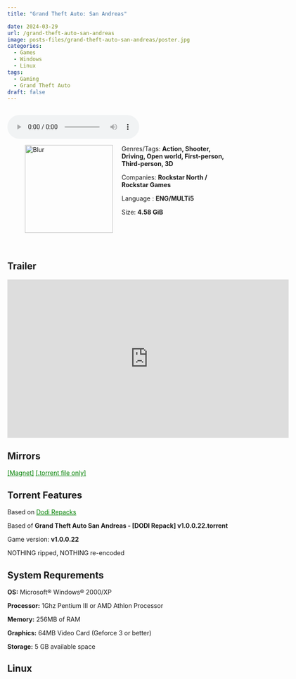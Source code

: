 ```yaml
---
title: "Grand Theft Auto: San Andreas"

date: 2024-03-29
url: /grand-theft-auto-san-andreas
image: posts-files/grand-theft-auto-san-andreas/poster.jpg
categories:
  - Games
  - Windows
  - Linux
tags:
  - Gaming
  - Grand Theft Auto
draft: false
---
```

##
<style>
  body.dark-mode,
  body.dark-mode main * {
    background: url('/posts-files/grand-theft-auto-san-andreas/background.webp') center center fixed no-repeat;
    background-size: 100% 100%;
    background-size: cover;
    color: #f5f5f5;
  }
</style>
<script>
    document.addEventListener('DOMContentLoaded', function () {
        var body = document.body;
        var switcher = document.querySelector('.js-toggle');
                body.classList.add('dark-mode');
                // Save user preference in storage
                localStorage.setItem('darkMode', 'true');
            
        });
</script>

<audio controls autoplay>
  <source src="/posts-files/grand-theft-auto-san-andreas/music.mp3" type="audio/mp3">
  Your browser does not support the audio tag.
</audio>


<figure style="float: left; margin-right: 20px;">
  <img src="/posts-files/grand-theft-auto-san-andreas/poster.jpg" alt="Blur" style="width: 200px;">
</figure>

Genres/Tags: **Action, Shooter, Driving, Open world, First-person, Third-person, 3D**

Companies: **Rockstar North / Rockstar Games**

Language : **ENG/MULTi5**

Size: **4.58 GiB**
# ⠀

## Trailer
<iframe width="640" height="360" src="https://www.youtube.com/embed/C5gHwgtJpf8" title="GTA 6 Trailer but it&#39;s GTA San Andreas" frameborder="0" allow="accelerometer; autoplay; clipboard-write; encrypted-media; gyroscope; picture-in-picture; web-share" referrerpolicy="strict-origin-when-cross-origin" allowfullscreen></iframe>

## Mirrors
<a href="magnet:?xt=urn:btih:K4EAVYPRA3DRR6L7IXWED6HC7LS2TECP&dn=Grand%20Theft%20Auto%20San%20Andreas" style="color: green;">[Magnet]</a>
<a href="https://www.dropbox.com/scl/fi/vr5mlhu3cxlso8m9duvm9/Grand-Theft-Auto-San-Andreas.torrent?rlkey=r8hrfwcpm4k37y8ri2t8sd4pw&st=8qo1kxn5&dl=1" style="color: green;">[.torrent file only]</a>

## Torrent Features
Based on <a href="https://dodi-repacks.site/1001-grand-theft-auto-san-andreas-v1-0-0-22-multi5-dodi-repack" style="color: green;">Dodi Repacks</a>

Based of **Grand Theft Auto San Andreas - [DODI Repack] v1.0.0.22.torrent**

Game version: **v1.0.0.22**

NOTHING ripped, NOTHING re-encoded

## System Requrements
**OS:** Microsoft® Windows® 2000/XP

**Processor:** 1Ghz Pentium III or AMD Athlon Processor

**Memory:** 256MB of RAM

**Graphics:** 64MB Video Card (Geforce 3 or better)

**Storage:** 5 GB available space

## Linux
